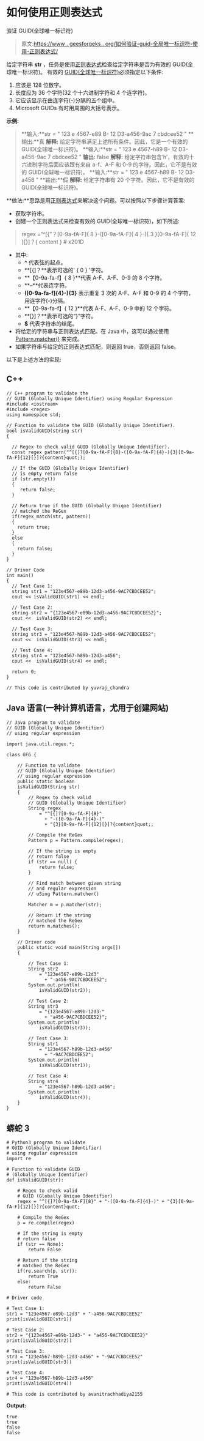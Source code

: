 # 如何使用正则表达式

验证 GUID(全球唯一标识符)

> 原文:[https://www . geesforgeks . org/如何验证-guid-全局唯一标识符-使用-正则表达式/](https://www.geeksforgeeks.org/how-to-validate-guid-globally-unique-identifier-using-regular-expression/)

给定字符串 **str** ，任务是使用[正则表达式](https://www.geeksforgeeks.org/write-regular-expressions/)检查给定字符串是否为有效的 GUID(全球唯一标识符)。
有效的 [GUID(全球唯一标识符)](https://en.wikipedia.org/wiki/Universally_unique_identifier)必须指定以下条件:

1.  应该是 128 位数字。
2.  长度应为 36 个字符(32 个十六进制字符和 4 个连字符)。
3.  它应该显示在由连字符(-)分隔的五个组中。
4.  Microsoft GUIDs 有时用周围的大括号表示。

**示例:**

> **输入:**str = " 123 e 4567-e89 B- 12 D3-a456-9ac 7 cbdcee52 "
> **输出:**真
> **解释:**
> 给定字符串满足上述所有条件。因此，它是一个有效的 GUID(全球唯一标识符)。
> **输入:**str = " 123 e 4567-h89 B- 12 D3-a456-9ac 7 cbdcee52 "
> **输出:** false
> **解释:**
> 给定字符串包含‘h’，有效的十六进制字符后面应该跟有来自 a-f、A-F 和 0-9 的字符。因此，它不是有效的 GUID(全球唯一标识符)。
> **输入:**str = " 123 e 4567-h89 B- 12 D3-a456 "
> **输出:**假
> **解释:**
> 给定字符串有 20 个字符。因此，它不是有效的 GUID(全球唯一标识符)。

**做法:**思路是用[正则表达式](https://www.geeksforgeeks.org/write-regular-expressions/)来解决这个问题。可以按照以下步骤计算答案:

*   获取字符串。
*   创建一个正则表达式来检查有效的 GUID(全球唯一标识符)，如下所述:

> regex =“^[{”？[0-9a-fA-F]{ 8 }-([0-9a-fA-F]{ 4 }-){ 3 }[0-9a-fA-F]{ 12 }[}]？{ content } # x201D

*   其中:
    *   **^** 代表弦的起点。
    *   **[{]？**表示可选的' { 0 } '字符。
    *   **【0-9a-fa-f】{ 8 }**代表 A-F、A-F、0-9 的 8 个字符。
    *   **–**代表连字符。
    *   **([0-9a-fa-f]{4}-){3}** 表示重复 3 次的 A-F、A-F 和 0-9 的 4 个字符，用连字符(-)分隔。
    *   **【0-9a-fa-f】{ 12 }**代表 A-F、A-F、0-9 中的 12 个字符。
    *   **[}]？**表示可选的“}”字符。
    *   **$** 代表字符串的结尾。
*   将给定的字符串与正则表达式匹配。在 Java 中，这可以通过使用 [Pattern.matcher()](https://www.geeksforgeeks.org/matcher-pattern-method-in-java-with-examples/) 来完成。
*   如果字符串与给定的正则表达式匹配，则返回 true，否则返回 false。

以下是上述方法的实现:

## C++

```
// C++ program to validate the
// GUID (Globally Unique Identifier) using Regular Expression
#include <iostream>
#include <regex>
using namespace std;

// Function to validate the GUID (Globally Unique Identifier).
bool isValidGUID(string str)
{

  // Regex to check valid GUID (Globally Unique Identifier).
  const regex pattern("^[{]?[0-9a-fA-F]{8}-([0-9a-fA-F]{4}-){3}[0-9a-fA-F]{12}[}]?{content}quot;);

  // If the GUID (Globally Unique Identifier)
  // is empty return false
  if (str.empty())
  {
     return false;
  }

  // Return true if the GUID (Globally Unique Identifier)
  // matched the ReGex
  if(regex_match(str, pattern))
  {
    return true;
  }
  else
  {
    return false;
  }
}

// Driver Code
int main()
{
  // Test Case 1:
  string str1 = "123e4567-e89b-12d3-a456-9AC7CBDCEE52";
  cout << isValidGUID(str1) << endl;

  // Test Case 2:
  string str2 = "{123e4567-e89b-12d3-a456-9AC7CBDCEE52}";
  cout <<  isValidGUID(str2) << endl;

  // Test Case 3:
  string str3 = "123e4567-h89b-12d3-a456-9AC7CBDCEE52";
  cout <<  isValidGUID(str3) << endl;

  // Test Case 4:
  string str4 = "123e4567-h89b-12d3-a456";
  cout <<  isValidGUID(str4) << endl;

  return 0;
}

// This code is contributed by yuvraj_chandra
```

## Java 语言(一种计算机语言，尤用于创建网站)

```
// Java program to validate
// GUID (Globally Unique Identifier)
// using regular expression

import java.util.regex.*;

class GFG {

    // Function to validate
    // GUID (Globally Unique Identifier)
    // using regular expression
    public static boolean
    isValidGUID(String str)
    {
        // Regex to check valid
        // GUID (Globally Unique Identifier)
        String regex
            = "^[{]?[0-9a-fA-F]{8}"
              + "-([0-9a-fA-F]{4}-)"
              + "{3}[0-9a-fA-F]{12}[}]?{content}quot;;

        // Compile the ReGex
        Pattern p = Pattern.compile(regex);

        // If the string is empty
        // return false
        if (str == null) {
            return false;
        }

        // Find match between given string
        // and regular expression
        // uSing Pattern.matcher()

        Matcher m = p.matcher(str);

        // Return if the string
        // matched the ReGex
        return m.matches();
    }

    // Driver code
    public static void main(String args[])
    {

        // Test Case 1:
        String str2
            = "123e4567-e89b-12d3"
              + "-a456-9AC7CBDCEE52";
        System.out.println(
            isValidGUID(str2));

        // Test Case 2:
        String str3
            = "{123e4567-e89b-12d3-"
              + "a456-9AC7CBDCEE52}";
        System.out.println(
            isValidGUID(str3));

        // Test Case 3:
        String str1
            = "123e4567-h89b-12d3-a456"
              + "-9AC7CBDCEE52";
        System.out.println(
            isValidGUID(str1));

        // Test Case 4:
        String str4
            = "123e4567-h89b-12d3-a456";
        System.out.println(
            isValidGUID(str4));
    }
}
```

## 蟒蛇 3

```
# Python3 program to validate
# GUID (Globally Unique Identifier)
# using regular expression
import re

# Function to validate GUID
# (Globally Unique Identifier)
def isValidGUID(str):

    # Regex to check valid
    # GUID (Globally Unique Identifier)
    regex = "^[{]?[0-9a-fA-F]{8}" + "-([0-9a-fA-F]{4}-)" + "{3}[0-9a-fA-F]{12}[}]?{content}quot;

    # Compile the ReGex
    p = re.compile(regex)

    # If the string is empty
    # return false
    if (str == None):
        return False

    # Return if the string
    # matched the ReGex
    if(re.search(p, str)):
        return True
    else:
        return False

# Driver code

# Test Case 1:
str1 = "123e4567-e89b-12d3" + "-a456-9AC7CBDCEE52"
print(isValidGUID(str1))

# Test Case 2:
str2 = "{123e4567-e89b-12d3-" + "a456-9AC7CBDCEE52}"
print(isValidGUID(str2))

# Test Case 3:
str3 = "123e4567-h89b-12d3-a456" + "-9AC7CBDCEE52"
print(isValidGUID(str3))

# Test Case 4:
str4 = "123e4567-h89b-12d3-a456"
print(isValidGUID(str4))

# This code is contributed by avanitrachhadiya2155
```

**Output:** 

```
true
true
false
false
```